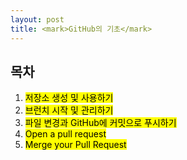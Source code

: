 ```yaml
---
layout: post
title: <mark>GitHub의 기초</mark>
---
```

<h2>목차</h2>
<div class="well">
<ol>
  <li><mark>저장소 생성 및 사용하기</mark></li>
  <li><mark>브런치 시작 및 관리하기</mark></li>
  <li><mark>파일 변경과 GitHub에 커밋으로 푸시하기</mark></li>
  <li><mark>Open a pull request</mark></li>
  <li><mark>Merge your Pull Request</mark></li>
</ol>
</div>
